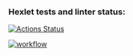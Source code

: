 ### Hexlet tests and linter status:
[![Actions Status](https://github.com/DzmitrySha/python-project-lvl2/workflows/hexlet-check/badge.svg)](https://github.com/DzmitrySha/python-project-lvl2/actions)

[![workflow](https://github.com/DzmitrySha/python-project-lvl2/actions/workflows/linter-check.yml/badge.svg)](https://github.com/DzmitrySha/python-project-lvl2/actions/workflows/linter-check.yml)